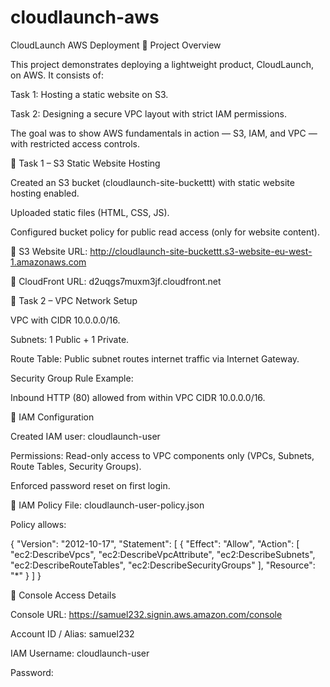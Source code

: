 # cloudlaunch-aws

CloudLaunch AWS Deployment
📌 Project Overview

This project demonstrates deploying a lightweight product, CloudLaunch, on AWS. It consists of:

Task 1: Hosting a static website on S3.

Task 2: Designing a secure VPC layout with strict IAM permissions.

The goal was to show AWS fundamentals in action — S3, IAM, and VPC — with restricted access controls.

📝 Task 1 – S3 Static Website Hosting

Created an S3 bucket (cloudlaunch-site-buckettt) with static website hosting enabled.

Uploaded static files (HTML, CSS, JS).

Configured bucket policy for public read access (only for website content).

🔗 S3 Website URL: http://cloudlaunch-site-buckettt.s3-website-eu-west-1.amazonaws.com

🔗 CloudFront URL: d2uqgs7muxm3jf.cloudfront.net

📝 Task 2 – VPC Network Setup

VPC with CIDR 10.0.0.0/16.

Subnets: 1 Public + 1 Private.

Route Table: Public subnet routes internet traffic via Internet Gateway.

Security Group Rule Example:

Inbound HTTP (80) allowed from within VPC CIDR 10.0.0.0/16.

🔐 IAM Configuration

Created IAM user: cloudlaunch-user

Permissions: Read-only access to VPC components only (VPCs, Subnets, Route Tables, Security Groups).

Enforced password reset on first login.

📄 IAM Policy File: cloudlaunch-user-policy.json

Policy allows:

{
  "Version": "2012-10-17",
  "Statement": [
    {
      "Effect": "Allow",
      "Action": [
        "ec2:DescribeVpcs",
        "ec2:DescribeVpcAttribute",
        "ec2:DescribeSubnets",
        "ec2:DescribeRouteTables",
        "ec2:DescribeSecurityGroups"
      ],
      "Resource": "*"
    }
  ]
}

🔑 Console Access Details

Console URL:  https://samuel232.signin.aws.amazon.com/console

Account ID / Alias: samuel232

IAM Username: cloudlaunch-user

Password: 

